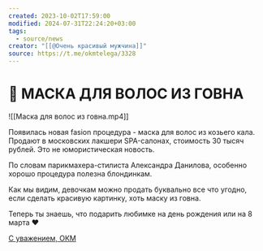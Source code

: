 ```yaml
---
created: 2023-10-02T17:59:00
modified: 2024-07-31T22:24:20+03:00
tags:
  - source/news
creator: "[[@Очень красивый мужчина]]"
source: https://t.me/okmtelega/3328
---
```


# 📢 МАСКА ДЛЯ ВОЛОС ИЗ ГОВНА

![[Маска для волос из говна.mp4]]

Появилась новая fasion процедура - маска для волос из козьего кала. Продают в московских лакшери SPA-салонах, стоимость 30 тысяч рублей. Это не юмористическая новость.  
  
По словам парикмахера-стилиста Александра Данилова, особенно хорошо процедура полезна блондинкам.  
  
Как мы видим, девочкам можно продать буквально все что угодно, если сделать красивую картинку, хоть маску из говна.  
  
Теперь ты знаешь, что подарить любимке на день рождения или на 8 марта ❤️
  
[С уважением, ОКМ](https://t.me/okmtelega)
